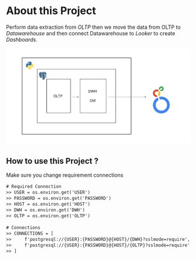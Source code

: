 # About this Project

Perform data extraction from *OLTP* then we move the data from OLTP to *Datawarehouse* and then connect Datawarehouse to *Looker* to create *Dashboards*.

![Group 4 Project](architecture/Group%204.png)

## How to use this Project ?
Make sure you change requirement connections
```pycon
# Required Connection
>> USER = os.environ.get('USER')
>> PASSWORD = os.environ.get('PASSWORD')
>> HOST = os.environ.get('HOST')
>> DWH = os.environ.get('DWH')
>> OLTP = os.environ.get('OLTP')

# Connections
>> CONNECTIONS = [
>>     f'postgresql://{USER}:{PASSWORD}@{HOST}/{DWH}?sslmode=require',
>>     f'postgresql://{USER}:{PASSWORD}@{HOST}/{OLTP}?sslmode=require'
>> ]
```
